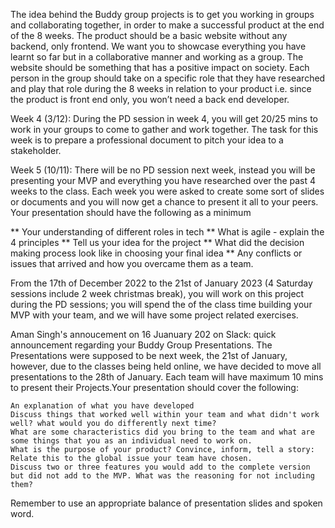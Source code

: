 The idea behind the Buddy group projects is to get you working in groups and collaborating together, in order to make a successful product at the end of the 8 weeks. The product should be a basic website without any backend, only frontend. We want you to showcase everything you have learnt so far but in a collaborative manner and working as a group. The website should be something that has a positive impact on society. Each person in the group should take on a specific role that they have researched and play that role during the 8 weeks in relation to your product i.e. since the product is front end only, you won’t need a back end developer.

Week 4 (3/12): During the PD session in week 4, you will get 20/25 mins to work in your groups to come to gather and work together. The task for this week is to prepare a professional document to pitch your idea to a stakeholder.

Week 5 (10/11): There will be no PD session next week, instead you will be presenting your MVP and everything you have researched over the past 4 weeks to the class. Each week you were asked to create some sort of slides or documents and you will now get a chance to present it all to your peers. Your presentation should have the following as a minimum

** Your understanding of different roles in tech
** What is agile - explain the 4 principles
** Tell us your idea for the project
** What did the decision making process look like in choosing  your final idea
** Any conflicts or issues that arrived and how you overcame them as a team.

From the 17th of December 2022 to the 21st of January 2023 (4 Saturday sessions include 2 week christmas break), you will work on this project during the PD sessions; you will spend the of the class time building your MVP with your team, and we will have some project related exercises.

Aman Singh's  annoucement on 16 Juanuary 202 on Slack:
quick announcement regarding your Buddy Group Presentations. The Presentations were supposed to be next week, the 21st of January, however, due to the classes being held online, we have decided to move all presentations to the 28th of January. Each team will have maximum 10 mins to present their Projects.Your presentation should cover the following:

    An explanation of what you have developed
    Discuss things that worked well within your team and what didn't work well? what would you do differently next time?
    What are some characteristics did you bring to the team and what are some things that you as an individual need to work on.
    What is the purpose of your product? Convince, inform, tell a story: Relate this to the global issue your team have chosen.
    Discuss two or three features you would add to the complete version but did not add to the MVP. What was the reasoning for not including them?

Remember to use an appropriate balance of presentation slides and spoken word.